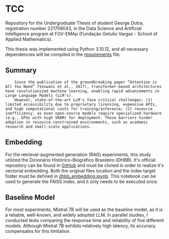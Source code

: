 # TCC

Repository for the Undergraduate Thesis of student George Dutra, registration number 221708043, in the Data Science and Artificial Intelligence program at FGV-EMAp (Fundação Getulio Vargas - School of Applied Mathematics).

This thesis was implemented using Python 3.10.12, and all necessary dependencies will be compiled in the [requirements](./requirements.txt) file.

## Summary

        Since the publication of the groundbreaking paper “Attention is All You Need” (Vaswani et al., 2017), transformer-based architectures have revolutionized machine learning, enabling rapid advancements in Large Language Models (LLM's).
        However, state-of-the-art LLM's face critical challenges: (1) limited accessibility due to proprietary licensing, expensive APIs, and high computational costs for training/inference; (2) resource inefficiency, as even open-source models require specialized hardware (e.g., GPUs with high VRAM) for deployment. These barriers hinder adoption in resource-constrained environments, such as academic research and small-scale applications.

## Embedding

For the retrieval-augmented generation (RAG) experiments, this study utilized the Dicionário Histórico-Biográfico Brasileiro (DHBB). It's official repository can be found in [GitHub](https://github.com/cpdoc/dhbb) and must be cloned in order to realize it's vectorial embedding. Both the original files location and the index target folder must be defined in [dhbb_embedding.ipynb](./src/embedding/dhbb_embedding.ipynb). This notebook can be used to generate the FAISS index, and it only needs to be executed once.

## Baseline Model

For most experiments, Mistral 7B will be used as the baseline model, as it is a reliable, well-known, and widely adopted LLM. In parallel studies, I conducted tests comparing the response time and reliability of five different models. Although Mistral 7B exhibits relatively high latency, its accuracy compensates for this limitation.

